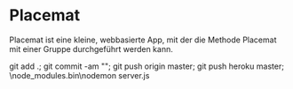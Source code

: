# Placemat

Placemat ist eine kleine, webbasierte App, mit der die Methode Placemat mit einer Gruppe durchgeführt werden kann.


git add .; git commit -am ""; git push origin master; git push heroku master; \node_modules\.bin\nodemon server.js